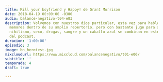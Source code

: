 ```yaml
---
title: Kill your boyfriend y Happy! de Grant Morrison
date: 2018-04-19 00:00:00 -0300
audio: balance-negativo-t04-e03
description: Volvemos con nuestros dios particular, esta vez para hablar de dos obras
  menores dentro de su amplio repertorio, pero con bastante jugo para sacar. Revolución,
  nihilismo, sexo, drogas, sangre y un caballo azul se combinan en este nuevo episodio
  del podcast.
duracion: '1:00:00'
episodio: 3
image: bn_herotest.jpg
mixcloudurl: https://www.mixcloud.com/balancenegativo/t01-e06/
subtitle: ''
temporada: 4
draft: true

---
```

